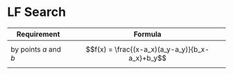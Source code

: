 # LF Search

| Requirement | Formula |
|--|--|
| by points $a$ and $b$ | $$f(x) = \frac{(x-a_x)(a_y-a_y)}{b_x-a_x}+b_y$$ |
